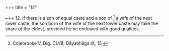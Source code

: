 +++
title = "12"

+++
12. If there is a son of equal caste and a son of [^12]  a wife of the next lower caste, the son born of the wife of the next lower caste may take the share of the eldest, provided he be endowed with good qualities.


[^12]:  Colebrooke V, Dig. CLVII; Dāyabhāga IX, 15.
